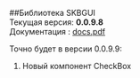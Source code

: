 ##Библиотека SKBGUI  
Текущая версия: **0.0.9.8**  
Документация : [docs.pdf](https://github.com/ichega/SKBGUI/blob/master/Docs/docs.pdf)  

Точно будет в версии 0.0.9.9:  
1. Новый компонент CheckBox  